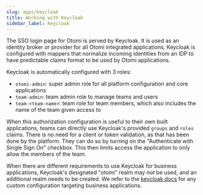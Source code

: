 ```yaml
---
slug: apps/keycloak
title: Working with Keycloak
sidebar_label: Keycloak
---
```


The SSO login page for Otomi is served by Keycloak. It is used as an identity broker _or_ provider for all Otomi integrated applications. Keycloak is configured with mappers that normalize incoming identities from an IDP to have predictable claims format to be used by Otomi applications.

Keycloak is automatically configured with 3 roles:

- `otomi-admin`: super admin role for all platform configuration and core applications
- `team-admin`: team admin role to manage teams and users
- `team-<team-name>`: team role for team members, which also includes the name of the team given access to

When this authorization configuration is useful to their own built applications, teams can directly use Keycloak's provided `groups` and `roles` claims. There is no need for a client or token validation, as that has been done by the platform. They can do so by turning on the  "Authenticate with Single Sign On" checkbox. This then limits access the application to only allow the members of the team. 

When there are different requirements to use Keycloak for business applications, Keycloak's designated "otomi" realm may _not_ be used, and an additional realm needs to be created. We refer to the [keycloak docs](https://www.keycloak.org/docs/latest/server_admin/index.html) for any custom configuration targeting business applications. 